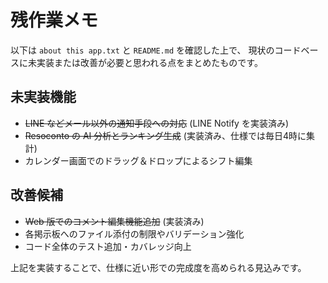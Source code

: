 # 残作業メモ

以下は `about this app.txt` と `README.md` を確認した上で、
現状のコードベースに未実装または改善が必要と思われる点をまとめたものです。

## 未実装機能

- ~~LINE などメール以外の通知手段への対応~~ (LINE Notify を実装済み)
- ~~Resoconto の AI 分析とランキング生成~~ (実装済み、仕様では毎日4時に集計)
- カレンダー画面でのドラッグ＆ドロップによるシフト編集

## 改善候補

- ~~Web 版でのコメント編集機能追加~~ (実装済み)
- 各掲示板へのファイル添付の制限やバリデーション強化
- コード全体のテスト追加・カバレッジ向上

上記を実装することで、仕様に近い形での完成度を高められる見込みです。

